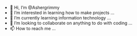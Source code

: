 - 👋 Hi, I’m @Ashergrimmy
- 👀 I’m interested in learning how to make projects ...
- 🌱 I’m currently learning information technology ...
- 💞️ I’m looking to collaborate on anything to do with coding ...
- 📫 How to reach me ...

<!---
Ashergrimmy/Ashergrimmy is a ✨ special ✨ repository because its `README.md` (this file) appears on your GitHub profile.
You can click the Preview link to take a look at your changes.
--->
